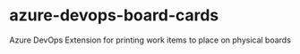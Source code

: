 # azure-devops-board-cards
Azure DevOps Extension for printing work items to place on physical boards
